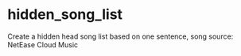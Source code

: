 # hidden_song_list
Create a hidden head song list based on one sentence, song source: NetEase Cloud Music
